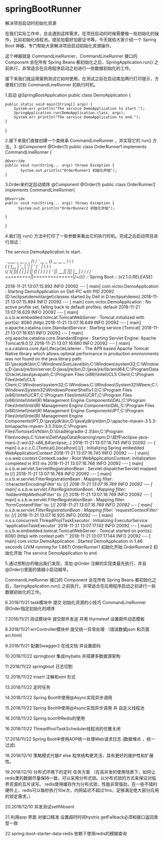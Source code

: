 # springBootRunner
解决项目启动时初始化资源


在我们实际工作中，总会遇到这样需求，在项目启动的时候需要做一些初始化的操作，比如初始化线程池，提前加载好加密证书等。今天就给大家介绍一个 Spring Boot 神器，专门帮助大家解决项目启动初始化资源操作。

这个神器就是 CommandLineRunner，CommandLineRunner 接口的 Component 会在所有 Spring Beans 都初始化之后，SpringApplication.run() 之前执行，非常适合在应用程序启动之初进行一些数据初始化的工作。

接下来我们就运用案例测试它如何使用，在测试之前在启动类加两行打印提示，方便我们识别 CommandLineRunner 的执行时机。

1.启动
@SpringBootApplication
public class DemoApplication {

	public static void main(String[] args) {
		System.err.println("The service DemoApplication to start.");
		SpringApplication.run(DemoApplication.class, args);
		System.err.println("The service DemoApplication to end.");
	}
}

2.接下来我们直接创建一个类继承 CommandLineRunner ，并实现它的 run() 方法。3.
@Component
@Order(1)
public class OrderRunner1 implements CommandLineRunner  {

	@Override
	public void run(String... args) throws Exception {
		   System.out.println("OrderRunner1 初始化开始");	
	}
  
3.Order来约定启动顺序
@Component
@Order(1)
public class OrderRunner2 implements CommandLineRunner{

	@Override
	public void run(String... args) throws Exception {
		  System.out.println("OrderRunner2 初始化开始");	
		
	}

}

4.我们在 run() 方法中打印了一些参数来看出它的执行时机。完成之后启动项目进行测试：

The service DemoApplication to start.

  .   ____          _            __ _ _
 /\\ / ___'_ __ _ _(_)_ __  __ _ \ \ \ \
( ( )\___ | '_ | '_| | '_ \/ _` | \ \ \ \
 \\/  ___)| |_)| | | | | || (_| |  ) ) ) )
  '  |____| .__|_| |_|_| |_\__, | / / / /
 =========|_|==============|___/=/_/_/_/
 :: Spring Boot ::        (v2.1.0.RELEASE)

2018-11-21 13:07:15.892  INFO 20092 --- [           main] com.victor.DemoApplication               : Starting DemoApplication on Dell-PC with PID 20092 (D:\eclipse\demo\target\classes started by Dell in D:\eclipse\demo)
2018-11-21 13:07:15.894  INFO 20092 --- [           main] com.victor.DemoApplication               : No active profile set, falling back to default profiles: default
2018-11-21 13:07:16.629  INFO 20092 --- [           main] o.s.b.w.embedded.tomcat.TomcatWebServer  : Tomcat initialized with port(s): 8080 (http)
2018-11-21 13:07:16.649  INFO 20092 --- [           main] o.apache.catalina.core.StandardService   : Starting service [Tomcat]
2018-11-21 13:07:16.651  INFO 20092 --- [           main] org.apache.catalina.core.StandardEngine  : Starting Servlet Engine: Apache Tomcat/9.0.12
2018-11-21 13:07:16.660  INFO 20092 --- [           main] o.a.catalina.core.AprLifecycleListener   : The APR based Apache Tomcat Native library which allows optimal performance in production environments was not found on the java.library.path: [D:\java\jdk\bin;C:\Windows\Sun\Java\bin;C:\Windows\system32;C:\Windows;D:/java/jre/bin/server;D:/java/jre/bin;D:/java/jre/lib/amd64;C:\ProgramData\Oracle\Java\javapath;C:\Program Files (x86)\Intel\iCLS Client\;C:\Program Files\Intel\iCLS Client\;C:\Windows\system32;C:\Windows;C:\Windows\System32\Wbem;C:\Windows\System32\WindowsPowerShell\v1.0\;C:\Program Files (x86)\Intel\UCRT\;C:\Program Files\Intel\UCRT\;C:\Program Files (x86)\Intel\Intel(R) Management Engine Components\DAL;C:\Program Files\Intel\Intel(R) Management Engine Components\DAL;C:\Program Files (x86)\Intel\Intel(R) Management Engine Components\IPT;C:\Program Files\Intel\Intel(R) Management Engine Components\IPT;D:\java\jdk\bin;D:\java\jdk\jre\bin;D:\apache-maven-3.5.3-bin\apache-maven-3.5.3\bin;C:\Program Files\TortoiseSVN\bin;D:\Gradle\gradle-2.3\bin;C:\Program Files\nodejs\;C:\Users\Dell\AppData\Roaming\npm;D:\软件\eclipse-java-mars-2-win32-x86_64\eclipse;;.]
2018-11-21 13:07:16.745  INFO 20092 --- [           main] o.a.c.c.C.[Tomcat].[localhost].[/]       : Initializing Spring embedded WebApplicationContext
2018-11-21 13:07:16.745  INFO 20092 --- [           main] o.s.web.context.ContextLoader            : Root WebApplicationContext: initialization completed in 813 ms
2018-11-21 13:07:16.766  INFO 20092 --- [           main] o.s.b.w.servlet.ServletRegistrationBean  : Servlet dispatcherServlet mapped to [/]
2018-11-21 13:07:16.768  INFO 20092 --- [           main] o.s.b.w.servlet.FilterRegistrationBean   : Mapping filter: 'characterEncodingFilter' to: [/*]
2018-11-21 13:07:16.769  INFO 20092 --- [           main] o.s.b.w.servlet.FilterRegistrationBean   : Mapping filter: 'hiddenHttpMethodFilter' to: [/*]
2018-11-21 13:07:16.769  INFO 20092 --- [           main] o.s.b.w.servlet.FilterRegistrationBean   : Mapping filter: 'formContentFilter' to: [/*]
2018-11-21 13:07:16.769  INFO 20092 --- [           main] o.s.b.w.servlet.FilterRegistrationBean   : Mapping filter: 'requestContextFilter' to: [/*]
2018-11-21 13:07:16.925  INFO 20092 --- [           main] o.s.s.concurrent.ThreadPoolTaskExecutor  : Initializing ExecutorService 'applicationTaskExecutor'
2018-11-21 13:07:17.142  INFO 20092 --- [           main] o.s.b.w.embedded.tomcat.TomcatWebServer  : Tomcat started on port(s): 8080 (http) with context path ''
2018-11-21 13:07:17.144  INFO 20092 --- [           main] com.victor.DemoApplication               : Started DemoApplication in 1.46 seconds (JVM running for 1.887)
OrderRunner1 初始化开始
OrderRunner2 初始化开始
The service DemoApplication to end.

5.通过控制台的输出我们发现，添加 @Order 注解的实现类最先执行，并且@Order()里面的值越小启动越早。

CommandLineRunner 接口的 Component 会在所有 Spring Beans 都初始化之后，SpringApplication.run() 之前执行，非常适合在应用程序启动之初进行一些数据初始化的工作。


6.2018/11/21
task模块中 提交 初始化资源的小技巧 CommandLineRunner @Order指定初始化的顺序

7.2018/11/21
测试模块中  提交邮件发送  并用 thymeleaf 设置邮件动态模板

8.2018/11/21
errController模块中  提交统一异常处理  （错误数据json 和页面err.html）

9.2018/11/21
配置Swagger2 在线文档  并设置密码

10.2018/11/22
springboot 集成mybatis 并搭建多数据源架构

11.2018/11/22
springboot 日志切割

12.2018/11/22
insert 注解和xml 形式

13.2018/11/22
定时任务

14.2018/11/22
Spring Boot中使用@Async实现异步调用

15.2018/11/22
Spring Boot中使用@Async实现异步调用  并 自定义线程池

16.2018/11/22
Spring boot中Redis的使用

16.2018/11/22
ThreadPoolTaskScheduler线程池的优雅关闭

17.2018/11/22
Spring Boot中使用AOP统一处理Web请求日志 (数据埋点 ，统一过滤)

18.2018/12/10
策略模式代替if else 程序结构更灵活，具有更好的维护性和扩展性。


19.2018/12/10
分布式环境下的定时  任务方案
（在高并发的使用场景下，如何让redis里的数据尽量保持一致，可以采用分布式锁。以分布式锁的方式来保证对临界资源的互斥读写。
   redis使用缓存作为分布式锁，性能非常强劲，在一些不错的硬件上，redis可以每秒执行10w次，内网延迟不超过1ms，足够满足绝大部分应用的锁定需求。）
   
20.2018/12/10
并发测试setIfAbsent
   
21.利用aop 界面 对接口精准 设置超时时间hystrix   getFallback必须和接口返回类型一致

22.spring-boot-starter-data-redis 依赖下使用redis的模糊查询